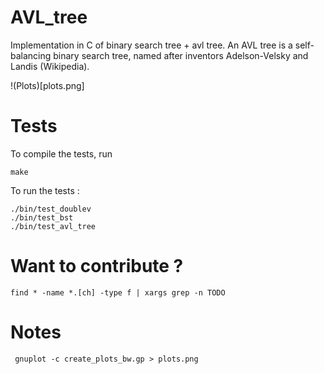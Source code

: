 # AVL_tree
 Implementation in C of binary search tree + avl tree.
 An AVL tree is a self-balancing binary search tree, named after inventors Adelson-Velsky and Landis (Wikipedia).

!(Plots)[plots.png]

# Tests

To compile the tests, run
```
make
```

To run the tests :
```
./bin/test_doublev
./bin/test_bst
./bin/test_avl_tree
```

# Want to contribute ?

```
find * -name *.[ch] -type f | xargs grep -n TODO
```

# Notes

` gnuplot -c create_plots_bw.gp > plots.png` 
